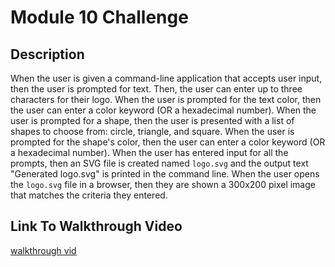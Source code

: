# Module 10 Challenge

## Description
When the user is given a command-line application that accepts user input, then the user is prompted for text. Then, the user can enter up to three characters for their logo. When the user is prompted for the text color, then the user can enter a color keyword (OR a hexadecimal number). When the user is prompted for a shape, then the user is presented with a list of shapes to choose from: circle, triangle, and square. When the user is prompted for the shape's color, then the user can enter a color keyword (OR a hexadecimal number). When the user has entered input for all the prompts, then an SVG file is created named `logo.svg` and the output text "Generated logo.svg" is printed in the command line. When the user opens the `logo.svg` file in a browser,
then they are shown a 300x200 pixel image that matches the criteria  they entered.


## Link To Walkthrough Video
[walkthrough vid](mod-10-vid.webm)